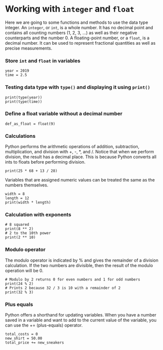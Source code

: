 # Working with `integer` and `float`
Here we are going to some functions and methods to use the data type integer.
An `integer`, or `int`, is a whole number. It has no decimal point and contains all counting numbers (1, 2, 3, …) as well as their negative counterparts and the number 0.
A floating-point number, or a `float`, is a decimal number. It can be used to represent fractional quantities as well as precise measurements.
### Store `int` and `float` in variables
```
year = 2019
time = 2.5
```
### Testing data type with `type()` and displaying it using `print()`
```
print(type(year))
print(type(time))
```
### Define a float variable without a decimal number
```
def_as_float = float(9)
```
### Calculations
Python performs the arithmetic operations of addition, subtraction, multiplication, and division with +, -, *, and /.
Notice that when we perform division, the result has a decimal place. This is because Python converts all ints to floats before performing division.
```
print(25 * 68 + 13 / 28)
```
Variables that are assigned numeric values can be treated the same as the numbers themselves.
```
width = 8
length = 12
print(width * length)
```
### Calculation with exponents
```
# 8 squared
print(8 ** 2)
# 2 to the 10th power
print(2 ** 10)
```
### Modulo operator
The modulo operator is indicated by % and gives the remainder of a division calculation. If the two numbers are divisible, then the result of the modulo operation will be 0.
```
# Modulo by 2 returns 0 for even numbers and 1 for odd numbers
print(24 % 2)
# Prints 2 because 32 / 3 is 10 with a remainder of 2
print(32 % 3)
```
### Plus equals
Python offers a shorthand for updating variables. When you have a number saved in a variable and want to add to the current value of the variable, you can use the += (plus-equals) operator.
```
total_costs = 0
new_shirt = 50.00
total_price += new_sneakers
```
